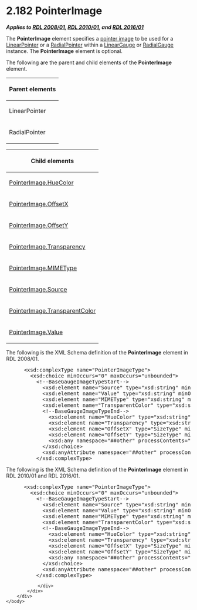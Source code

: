 <html dir="LTR" xmlns:mshelp="http://msdn.microsoft.com/mshelp" xmlns:ddue="http://ddue.schemas.microsoft.com/authoring/2003/5" xmlns:xlink="http://www.w3.org/1999/xlink" xmlns:tool="http://www.microsoft.com/tooltip">
    <head>
        <meta http-equiv="Content-Type" content="text/html; CHARSET=utf-8"></meta>
        <meta name="save" content="history"></meta>
        <title>2.182 PointerImage</title>
        <xml>
            <mshelp:toctitle title="2.182 PointerImage"></mshelp:toctitle>
            <mshelp:rltitle title="[MS-RDL]: PointerImage"></mshelp:rltitle>
            <mshelp:keyword index="A" term="ecf5073e-d4ae-4742-a92f-6790140b0fe6"></mshelp:keyword>
            <mshelp:attr name="DCSext.ContentType" value="open specification"></mshelp:attr>
            <mshelp:attr name="AssetID" value="ecf5073e-d4ae-4742-a92f-6790140b0fe6"></mshelp:attr>
            <mshelp:attr name="TopicType" value="kbRef"></mshelp:attr>
            <mshelp:attr name="DCSext.Title" value="[MS-RDL]: PointerImage" />
        </xml>
    </head>
    <body>
        <div id="header">
            <h1 class="heading">2.182 PointerImage</h1>
        </div>
        <div id="mainSection">
            <div id="mainBody">
                <div id="allHistory" class="saveHistory"></div>
                <div id="sectionSection0" class="section" name="collapseableSection">
                    

<p><b><i>Applies to </i></b><a href="1e855f94-4617-47e4-b89e-0856c6cb420f.md"><b><i>RDL 2008/01</i></b></a><b><i>,
</i></b><a href="3428e690-a348-4ec7-8a6a-8efb42d2cdee.md"><b><i>RDL 2010/01</i></b></a><b><i>,
and </i></b><a href="52ce3983-2bfc-4e72-9359-42aaf5fe4509.md"><b><i>RDL 2016/01</i></b></a></p>

<p>The <b>PointerImage</b> element specifies a <a href="b2482b3f-74ab-4ca8-a9e5-c07955011743.md#gt_57f9ecc4-6264-41a2-bb02-b437f22d47e3">pointer image</a> to be used
for a <a href="19cdf02f-fcd5-41ca-b086-355eedb983b6.md">LinearPointer</a> or
a <a href="1446314e-813e-42f0-9a28-f1b96fd3a0da.md">RadialPointer</a> within
a <a href="021b569b-07ae-462a-ac62-d3ab51f183f5.md">LinearGauge</a> or <a href="2e113607-ee33-4abd-9ae3-6607c10d3c8a.md">RadialGauge</a> instance. The <b>PointerImage</b>
element is optional.</p>

<p>The following are the parent and child elements of the <b>PointerImage</b>
element.</p>

<table>
 <thead>
  <tr>
   <th>
   <p>Parent elements</p>
   </th>
  </tr>
 </thead>
 <tr>
  <td>
  <p>LinearPointer</p>
  </td>
 </tr>
 <tr>
  <td>
  <p>RadialPointer</p>
  </td>
 </tr>
</table>

<p> </p>

<table>
 <thead>
  <tr>
   <th>
   <p>Child elements</p>
   </th>
  </tr>
 </thead>
 <tr>
  <td>
  <p><a href="79db1cdb-ac79-4a58-890a-9576ddb7fdab.md">PointerImage.HueColor</a>
  </p>
  </td>
 </tr>
 <tr>
  <td>
  <p><a href="f60dfd84-373b-4688-8be9-b4f0da0f5c10.md">PointerImage.OffsetX</a>
  </p>
  </td>
 </tr>
 <tr>
  <td>
  <p><a href="db54d3e3-141f-40cc-8b75-a0105c1f6b94.md">PointerImage.OffsetY</a>
  </p>
  </td>
 </tr>
 <tr>
  <td>
  <p><a href="54950f4f-eb6b-4a28-9727-48bb5385b0b3.md">PointerImage.Transparency</a>
  </p>
  </td>
 </tr>
 <tr>
  <td>
  <p><a href="2c45ab89-de08-4db2-af03-1539f0bc9f5d.md">PointerImage.MIMEType</a>
  </p>
  </td>
 </tr>
 <tr>
  <td>
  <p><a href="d95875ab-d00a-416b-ac72-c9fc81741720.md">PointerImage.Source</a>
  </p>
  </td>
 </tr>
 <tr>
  <td>
  <p><a href="beb5f940-5aeb-46ad-9443-a26485942534.md">PointerImage.TransparentColor</a>
  </p>
  </td>
 </tr>
 <tr>
  <td>
  <p><a href="8c17c3e6-db6f-4ee1-bf8d-ac00cd7185db.md">PointerImage.Value</a>
  </p>
  </td>
 </tr>
</table>

<p>The following is the XML Schema definition of the <b>PointerImage</b>
element in RDL 2008/01.</p>

<dl>
<dd>
<div><pre> &lt;xsd:complexType name=&quot;PointerImageType&quot;&gt;
   &lt;xsd:choice minOccurs=&quot;0&quot; maxOccurs=&quot;unbounded&quot;&gt;
     &lt;!--BaseGaugeImageTypeStart--&gt;
       &lt;xsd:element name=&quot;Source&quot; type=&quot;xsd:string&quot; minOccurs=&quot;1&quot; /&gt;
       &lt;xsd:element name=&quot;Value&quot; type=&quot;xsd:string&quot; minOccurs=&quot;1&quot; /&gt;
       &lt;xsd:element name=&quot;MIMEType&quot; type=&quot;xsd:string&quot; minOccurs=&quot;0&quot; /&gt;
       &lt;xsd:element name=&quot;TransparentColor&quot; type=&quot;xsd:string&quot; minOccurs=&quot;0&quot; /&gt;
       &lt;!--BaseGaugeImageTypeEnd--&gt;
         &lt;xsd:element name=&quot;HueColor&quot; type=&quot;xsd:string&quot; minOccurs=&quot;0&quot; /&gt;
         &lt;xsd:element name=&quot;Transparency&quot; type=&quot;xsd:string&quot; minOccurs=&quot;0&quot; /&gt;
         &lt;xsd:element name=&quot;OffsetX&quot; type=&quot;SizeType&quot; minOccurs=&quot;0&quot; /&gt;
         &lt;xsd:element name=&quot;OffsetY&quot; type=&quot;SizeType&quot; minOccurs=&quot;0&quot; /&gt;
         &lt;xsd:any namespace=&quot;##other&quot; processContents=&quot;skip&quot; /&gt;
       &lt;/xsd:choice&gt;
       &lt;xsd:anyAttribute namespace=&quot;##other&quot; processContents=&quot;skip&quot; /&gt;
     &lt;/xsd:complexType&gt;
</pre></div>
</dd></dl>

<p>The following is the XML Schema definition of the <b>PointerImage</b>
element in RDL 2010/01 and RDL 2016/01.</p>

<dl>
<dd>
<div><pre> &lt;xsd:complexType name=&quot;PointerImageType&quot;&gt;
   &lt;xsd:choice minOccurs=&quot;0&quot; maxOccurs=&quot;unbounded&quot;&gt;
     &lt;!--BaseGaugeImageTypeStart--&gt;
       &lt;xsd:element name=&quot;Source&quot; type=&quot;xsd:string&quot; minOccurs=&quot;1&quot; /&gt;
       &lt;xsd:element name=&quot;Value&quot; type=&quot;xsd:string&quot; minOccurs=&quot;1&quot; /&gt;
       &lt;xsd:element name=&quot;MIMEType&quot; type=&quot;xsd:string&quot; minOccurs=&quot;0&quot; /&gt;
       &lt;xsd:element name=&quot;TransparentColor&quot; type=&quot;xsd:string&quot; minOccurs=&quot;0&quot; /&gt;
       &lt;!--BaseGaugeImageTypeEnd--&gt;
         &lt;xsd:element name=&quot;HueColor&quot; type=&quot;xsd:string&quot; minOccurs=&quot;0&quot; /&gt;
         &lt;xsd:element name=&quot;Transparency&quot; type=&quot;xsd:string&quot; minOccurs=&quot;0&quot; /&gt;
         &lt;xsd:element name=&quot;OffsetX&quot; type=&quot;SizeType&quot; minOccurs=&quot;0&quot; /&gt;
         &lt;xsd:element name=&quot;OffsetY&quot; type=&quot;SizeType&quot; minOccurs=&quot;0&quot; /&gt;
         &lt;xsd:any namespace=&quot;##other&quot; processContents=&quot;lax&quot; /&gt;
       &lt;/xsd:choice&gt;
       &lt;xsd:anyAttribute namespace=&quot;##other&quot; processContents=&quot;lax&quot; /&gt;
     &lt;/xsd:complexType&gt;
</pre></div>
</dd></dl>


                </div>
            </div>
        </div>
    </body>
</html>